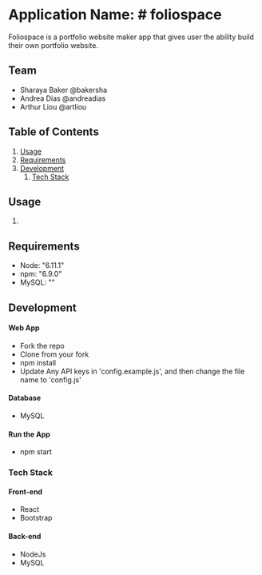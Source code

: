 # Application Name: # foliospace

Foliospace is a portfolio website maker app that gives user the ability build their own portfolio website.

## Team

  - Sharaya Baker @bakersha
  - Andrea Dias @andreadias
  - Arthur Liou @artliou

## Table of Contents

1. [Usage](#Usage)
1. [Requirements](#requirements)
1. [Development](#development)
    1. [Tech Stack](#tech-stack)

## Usage

1. 

## Requirements

- Node: "6.11.1"
- npm: "6.9.0"
- MySQL: ""

## Development

#### Web App
- Fork the repo
- Clone from your fork
- npm install
- Update Any API keys in 'config.example.js', and then change the file name to 'config.js'

#### Database
- MySQL

#### Run the App
- npm start

### Tech Stack
#### Front-end
- React
- Bootstrap

#### Back-end
- NodeJs
- MySQL
